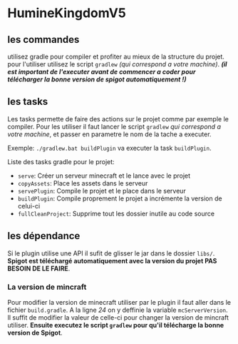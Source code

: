# HumineKingdomV5

## les commandes
utilisez gradle pour compiler et profiter au mieux de la structure du projet.
pour l'utiliser utilisez le script ```gradlew``` *(qui correspond a votre machine)*.
***(il est important de l'executer avant de commencer a coder pour télécharger la bonne version de spigot automatiquement !)***

## les tasks
Les tasks permette de faire des actions sur le projet comme par exemple le compiler.
Pour les utiliser il faut lancer le script ```gradlew``` *qui correspond a votre machine*,
et passer en parametre le nom de la tache a executer.

Exemple: ```./gradlew.bat buildPlugin``` va executer la task ```buildPlugin```.

Liste des tasks gradle pour le projet:
* ```serve```: Créer un serveur minecraft et le lance avec le projet
* ```copyAssets```: Place les assets dans le serveur
* ```servePlugin```: Compile le projet et le place dans le serveur
* ```buildPlugin```: Compile proprement le projet a incrémente la version de celui-ci
* ```fullCleanProject```: Supprime tout les dossier inutile au code source
## les dépendance
Si le plugin utilise une API il sufit de glisser le jar dans le dossier ```libs/```.
**Spigot est téléchargé automatiquement avec la version du projet PAS BESOIN DE LE FAIRE**.
### La version de mincraft
Pour modifier la version de minecraft utiliser par le plugin il faut aller dans le fichier ```build.gradle```.
A la ligne *24* on y deffinie la variable ```mcServerVersion```. Il suffit de modifier la valeur de celle-ci
pour changer la version de mincraft utiliser. **Ensuite executez le script ```gradlew``` pour qu'il télécharge
la bonne version de Spigot**.